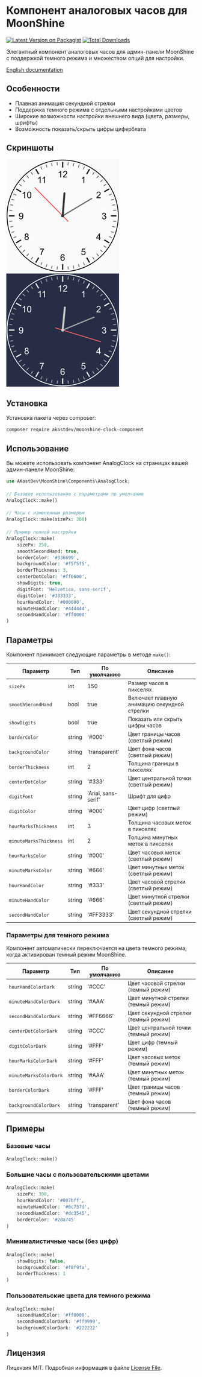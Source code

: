 # Компонент аналоговых часов для MoonShine

[![Latest Version on Packagist](https://img.shields.io/packagist/v/akostdev/moonshine-analog-clock.svg?style=flat-square)](https://packagist.org/packages/akostdev/moonshine-analog-clock)
[![Total Downloads](https://img.shields.io/packagist/dt/akostdev/moonshine-analog-clock.svg?style=flat-square)](https://packagist.org/packages/akostdev/moonshine-analog-clock)

Элегантный компонент аналоговых часов для админ-панели MoonShine с поддержкой темного режима и множеством опций для настройки.

[English documentation](README.md)

## Особенности

- Плавная анимация секундной стрелки
- Поддержка темного режима с отдельными настройками цветов
- Широкие возможности настройки внешнего вида (цвета, размеры, шрифты)
- Возможность показать/скрыть цифры циферблата

## Скриншоты

![Analog Clock Light Mode](assets/clock-light.png)
![Analog Clock Dark Mode](assets/clock-dark.png)

## Установка

Установка пакета через composer:

```bash
composer require akostdev/moonshine-clock-component
```

## Использование

Вы можете использовать компонент AnalogClock на страницах вашей админ-панели MoonShine:

```php
use AKostDev\MoonShine\Components\AnalogClock;

// Базовое использование с параметрами по умолчанию
AnalogClock::make()

// Часы с измененным размером
AnalogClock::make(sizePx: 300)

// Пример полной настройки
AnalogClock::make(
    sizePx: 250,
    smoothSecondHand: true,
    borderColor: '#336699',
    backgroundColor: '#f5f5f5',
    borderThickness: 3,
    centerDotColor: '#ff6600',
    showDigits: true,
    digitFont: 'Helvetica, sans-serif',
    digitColor: '#333333',
    hourHandColor: '#000000',
    minuteHandColor: '#444444',
    secondHandColor: '#ff0000'
)
```

## Параметры

Компонент принимает следующие параметры в методе `make()`:

| Параметр | Тип | По умолчанию | Описание |
|----------|-----|--------------|----------|
| `sizePx` | int | 150 | Размер часов в пикселях |
| `smoothSecondHand` | bool | true | Включает плавную анимацию секундной стрелки |
| `showDigits` | bool | true | Показать или скрыть цифры часов |
| `borderColor` | string | '#000' | Цвет границы часов (светлый режим) |
| `backgroundColor` | string | 'transparent' | Цвет фона часов (светлый режим) |
| `borderThickness` | int | 2 | Толщина границы в пикселях |
| `centerDotColor` | string | '#333' | Цвет центральной точки (светлый режим) |
| `digitFont` | string | 'Arial, sans-serif' | Шрифт для цифр |
| `digitColor` | string | '#000' | Цвет цифр (светлый режим) |
| `hourMarksThickness` | int | 3 | Толщина часовых меток в пикселях |
| `minuteMarksThickness` | int | 2 | Толщина минутных меток в пикселях |
| `hourMarksColor` | string | '#000' | Цвет часовых меток (светлый режим) |
| `minuteMarksColor` | string | '#666' | Цвет минутных меток (светлый режим) |
| `hourHandColor` | string | '#333' | Цвет часовой стрелки (светлый режим) |
| `minuteHandColor` | string | '#666' | Цвет минутной стрелки (светлый режим) |
| `secondHandColor` | string | '#FF3333' | Цвет секундной стрелки (светлый режим) |

### Параметры для темного режима

Компонент автоматически переключается на цвета темного режима, когда активирован темный режим MoonShine.

| Параметр | Тип | По умолчанию | Описание |
|----------|-----|--------------|----------|
| `hourHandColorDark` | string | '#CCC' | Цвет часовой стрелки (темный режим) |
| `minuteHandColorDark` | string | '#AAA' | Цвет минутной стрелки (темный режим) |
| `secondHandColorDark` | string | '#FF6666' | Цвет секундной стрелки (темный режим) |
| `centerDotColorDark` | string | '#CCC' | Цвет центральной точки (темный режим) |
| `digitColorDark` | string | '#FFF' | Цвет цифр (темный режим) |
| `hourMarksColorDark` | string | '#FFF' | Цвет часовых меток (темный режим) |
| `minuteMarksColorDark` | string | '#AAA' | Цвет минутных меток (темный режим) |
| `borderColorDark` | string | '#FFF' | Цвет границы часов (темный режим) |
| `backgroundColorDark` | string | 'transparent' | Цвет фона часов (темный режим) |

## Примеры

### Базовые часы

```php
AnalogClock::make()
```

### Большие часы с пользовательскими цветами

```php
AnalogClock::make(
    sizePx: 300,
    hourHandColor: '#007bff',
    minuteHandColor: '#6c757d',
    secondHandColor: '#dc3545',
    borderColor: '#28a745'
)
```

### Минималистичные часы (без цифр)

```php
AnalogClock::make(
    showDigits: false,
    backgroundColor: '#f8f9fa',
    borderThickness: 1
)
```

### Пользовательские цвета для темного режима

```php
AnalogClock::make(
    secondHandColor: '#ff0000',
    secondHandColorDark: '#ff9999',
    backgroundColorDark: '#222222'
)
```

## Лицензия

Лицензия MIT. Подробная информация в файле [License File](LICENSE.md).
